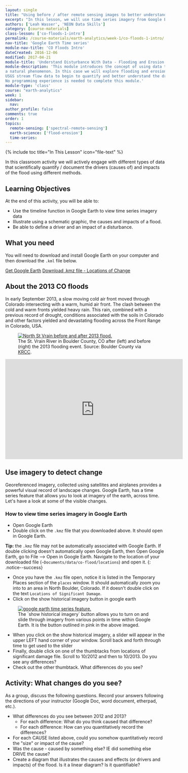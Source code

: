 ```yaml
---
layout: single
title: "Using before / after remote sensing images to better understand the impacts of flooding & erosion - Google Earth and the 2013 Colorado floods"
excerpt: "In this lesson, we will use time series imagery from Google Earth to look at the impacts of the floods in Boulder, Colorado. Specifically we will look at spectral remote sensing data before and after the flood to see what changed int he landscape. This lesson requires doesn't require any programming!"
authors: ['Leah Wasser', 'NEON Data Skills']
category: [course-materials]
class-lesson: ['co-floods-1-intro']
permalink: /course-materials/earth-analytics/week-1/co-floods-1-intro/
nav-title: 'Google Earth Time series'
module-nav-title: 'CO Floods Intro'
dateCreated: 2016-12-06
modified: 2017-04-21
module-title: 'Understand Disturbance With Data - Flooding and Erosion'
module-description: 'This module introduces the concept of using data to Understand
a natural phenomenon. In this case we will explore flooding and erosion. We use a combination of Google earth imagery, NOAA precipitation data and
USGS stream flow data to begin to quantify and better understand the drivers and impacts of the 2013 flood as it is seen in Boulder, Colorado.
No programming experience is needed to complete this module.'
module-type: 'class'
course: "earth-analytics"
week: 1
sidebar:
  nav:
author_profile: false
comments: true
order: 1
topics:
  remote-sensing: ['spectral-remote-sensing']
  earth-science: ['flood-erosion']
  time-series:
---
```

{% include toc title="In This Lesson" icon="file-text" %}

In this classroom activity we will actively engage with different types of data
that scientifically quantify / document the drivers (causes of) and impacts of
the flood using different methods.

<div class='notice--success' markdown="1">

## <i class="fa fa-graduation-cap" aria-hidden="true"></i> Learning Objectives
At the end of this activity, you will be able to:

* Use the timeline function in Google Earth to view time series imagery data
* Illustrate using a schematic graphic, the causes and impacts of a flood.
* Be able to define a driver and an impact of a disturbance.

## <i class="fa fa-check-square-o fa-2" aria-hidden="true"></i> What you need

You will need to download and install Google Earth on your computer and then
download the `.kml` file below.

<a href="https://www.google.com/earth/download/gep/agree.html" target="_blank" class="btn btn-success btn--x-large">
Get Google Earth</a>

<a href="https://ndownloader.figshare.com/files/7005404" class="btn btn-success btn--x-large">
<i class="fa fa-download" aria-hidden="true"></i> Download .kmz file - Locations of Change</a>

</div>

## About the 2013 CO floods

In early September 2013, a slow moving cold air front moved through Colorado
intersecting with a warm, humid air front. The clash between the cold and warm
fronts yielded heavy rain. This rain, combined with a previous record of drought,
conditions associated with the soils in Colorado and other factors yielded and
devastating flooding across the Front Range in Colorado, USA.

<figure>
 <a href="{{ site.baseurl }}/images/course-materials/earth-analytics/week-1/intro-co-floods/N_St_Vrain_before_after_CreditBoulderCo.jpg">
 <img src="{{ site.baseurl }}/images/course-materials/earth-analytics/week-1/intro-co-floods/N_St_Vrain_before_after_CreditBoulderCo.jpg" alt="North St Vrain before and after 2013 flood."></a>
 <figcaption> The St. Vrain River in Boulder County, CO after (left) and before
 (right) the 2013 flooding event.  Source: Boulder County via <a href="http://krcc.org/post/post-flood-planning-boulder-county" target="_blank"> KRCC</a>.
 </figcaption>
</figure>

<iframe width="560" height="315" src="https://www.youtube.com/embed/bUcWERTM-OA?rel=0&loop=1" frameborder="0" allowfullscreen></iframe>

## Use imagery to detect change
Georeferenced imagery, collected using satellites and airplanes provides a powerful
visual record of landscape changes. Google Earth, has a time series feature that
allows you to look at imagery of the earth, across time. Let's have a look at some
of the visible changes.


### How to view time series imagery in Google Earth

* Open Google Earth
* Double click on the `.kmz` file that you downloaded above. It should open in Google Earth.

<i fa fa-star></i>**Tip:** the `.kmz` file may not be automatically associated with Google Earth. If
double clicking doesn't automatically open Google Earth, then Open Google Earth,
go to File --> Open in Google Earth. Navigate to the
location of your downloaded file (`~Documents/data/co-flood/locations`) and open it.
{: .notice--success}

* Once you have the `.kmz` file open, notice it is listed in the Temporary Places section
of the  `places` window. It should automatically zoom you into to an area in North
Boulder, Colorado. If it doesn't double click on the text `Locations of Significant Damage`.
* Click on the show historical imagery button in google earth

<figure>
 <a href="{{ site.baseurl }}/images/course-materials/earth-analytics/week-1/intro-co-floods/google-earth-time.png">
 <img src="{{ site.baseurl }}/images/course-materials/earth-analytics/week-1/intro-co-floods/google-earth-time.png" alt="google earth time series feature."></a>
 <figcaption> The `show historical imagery` button allows you to turn on and slide
 through imagery from various points in time within Google Earth. It is the button
 outlined in pink in the above imaged.
 </figcaption>
</figure>

* When you click on the show historical imagery, a slider will appear in the upper
LEFT hand corner of your window. Scroll back and forth through time to get used
to the slider
* Finally, double click on one of the thumbtacks from locations of significant
damage file. Scroll to 10/2012 and then to 10/2013. Do you see any differences?
* Check out the other thumbtack. What differences do you see?


<div class="notice--warning" markdown="1">

## <i class="fa fa-pencil-square-o" aria-hidden="true"></i> Activity: What changes do you see?

As a group, discuss the following questions. Record your answers following the
directions of your instructor (Google Doc, word document, etherpad, etc.).

* What differences do you see between 2012 and 2013?
  * For each difference: What do you think caused that difference?
  * For each difference: How can you quantitatively record the differences?
* For each CAUSE listed above, could you somehow quantitatively record the "size" or impact of the cause?
* Was the cause - caused by something else? IE did something else DRIVE the cause?
* Create a diagram that illustrates the causes and effects (or drivers and impacts) of the flood. Is it a linear diagram? Is it quantifiable?
</div>
